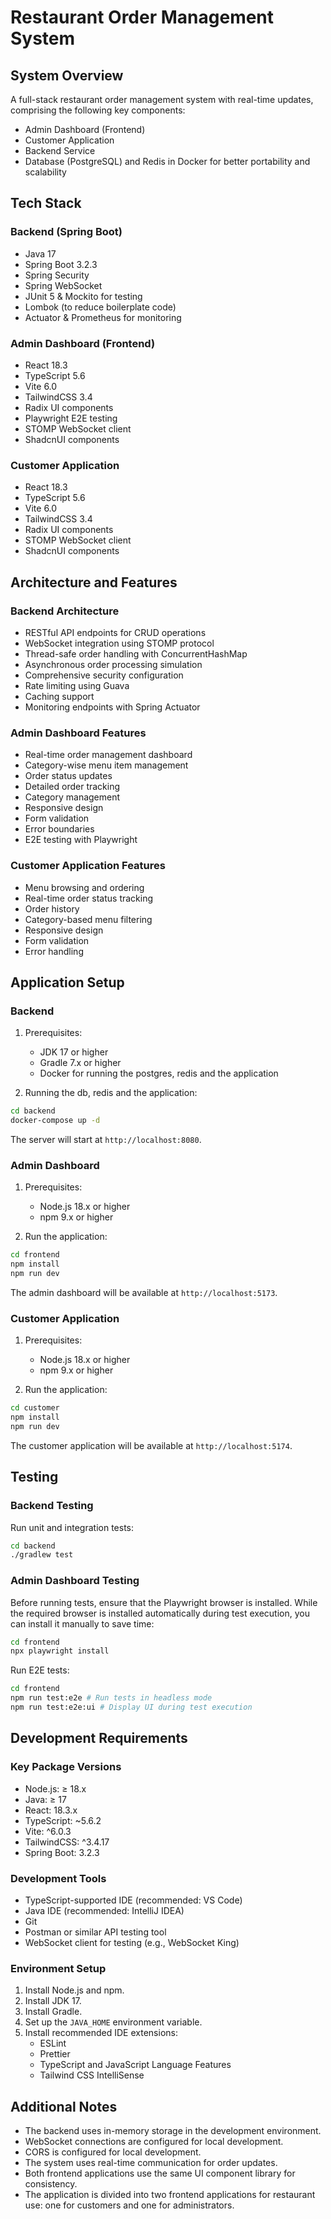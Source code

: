 # Restaurant Order Management System

## System Overview

A full-stack restaurant order management system with real-time updates, comprising the following key components:

- Admin Dashboard (Frontend)
- Customer Application
- Backend Service
- Database (PostgreSQL) and Redis in Docker for better portability and scalability

## Tech Stack

### Backend (Spring Boot)

- Java 17
- Spring Boot 3.2.3
- Spring Security
- Spring WebSocket
- JUnit 5 & Mockito for testing
- Lombok (to reduce boilerplate code)
- Actuator & Prometheus for monitoring

### Admin Dashboard (Frontend)

- React 18.3
- TypeScript 5.6
- Vite 6.0
- TailwindCSS 3.4
- Radix UI components
- Playwright E2E testing
- STOMP WebSocket client
- ShadcnUI components

### Customer Application

- React 18.3
- TypeScript 5.6
- Vite 6.0
- TailwindCSS 3.4
- Radix UI components
- STOMP WebSocket client
- ShadcnUI components

## Architecture and Features

### Backend Architecture

- RESTful API endpoints for CRUD operations
- WebSocket integration using STOMP protocol
- Thread-safe order handling with ConcurrentHashMap
- Asynchronous order processing simulation
- Comprehensive security configuration
- Rate limiting using Guava
- Caching support
- Monitoring endpoints with Spring Actuator

### Admin Dashboard Features

- Real-time order management dashboard
- Category-wise menu item management
- Order status updates
- Detailed order tracking
- Category management
- Responsive design
- Form validation
- Error boundaries
- E2E testing with Playwright

### Customer Application Features

- Menu browsing and ordering
- Real-time order status tracking
- Order history
- Category-based menu filtering
- Responsive design
- Form validation
- Error handling

## Application Setup

### Backend

1. Prerequisites:
   - JDK 17 or higher
   - Gradle 7.x or higher
   - Docker for running the postgres, redis and the application

2. Running the db, redis and the application:

```sh
cd backend
docker-compose up -d
```

The server will start at `http://localhost:8080`.

### Admin Dashboard

1. Prerequisites:
   - Node.js 18.x or higher
   - npm 9.x or higher

2. Run the application:

```sh
cd frontend
npm install
npm run dev
```

The admin dashboard will be available at `http://localhost:5173`.

### Customer Application

1. Prerequisites:
   - Node.js 18.x or higher
   - npm 9.x or higher

2. Run the application:

```sh
cd customer
npm install
npm run dev
```

The customer application will be available at `http://localhost:5174`.

## Testing

### Backend Testing

Run unit and integration tests:

```sh
cd backend
./gradlew test
```

### Admin Dashboard Testing

Before running tests, ensure that the Playwright browser is installed. While the required browser is installed automatically during test execution, you can install it manually to save time:

```sh
cd frontend
npx playwright install
```

Run E2E tests:

```sh
cd frontend
npm run test:e2e # Run tests in headless mode
npm run test:e2e:ui # Display UI during test execution
```

## Development Requirements

### Key Package Versions

- Node.js: ≥ 18.x
- Java: ≥ 17
- React: 18.3.x
- TypeScript: ~5.6.2
- Vite: ^6.0.3
- TailwindCSS: ^3.4.17
- Spring Boot: 3.2.3

### Development Tools

- TypeScript-supported IDE (recommended: VS Code)
- Java IDE (recommended: IntelliJ IDEA)
- Git
- Postman or similar API testing tool
- WebSocket client for testing (e.g., WebSocket King)

### Environment Setup

1. Install Node.js and npm.
2. Install JDK 17.
3. Install Gradle.
4. Set up the `JAVA_HOME` environment variable.
5. Install recommended IDE extensions:
   - ESLint
   - Prettier
   - TypeScript and JavaScript Language Features
   - Tailwind CSS IntelliSense

## Additional Notes

- The backend uses in-memory storage in the development environment.
- WebSocket connections are configured for local development.
- CORS is configured for local development.
- The system uses real-time communication for order updates.
- Both frontend applications use the same UI component library for consistency.
- The application is divided into two frontend applications for restaurant use: one for customers and one for administrators.
